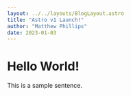 ```yaml
---
layout: ../../layouts/BlogLayout.astro
title: "Astro v1 Launch!"
author: "Matthew Phillips"
date: 2023-01-03
---
```


# Hello World!

This is a sample sentence.
